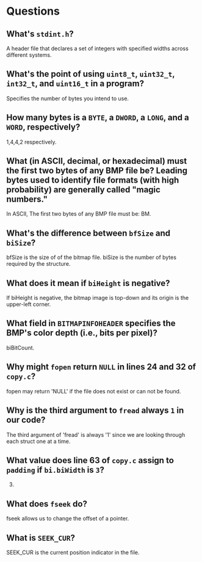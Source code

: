 # Questions

## What's `stdint.h`?

A header file that declares a set of integers with specified widths across different systems.

## What's the point of using `uint8_t`, `uint32_t`, `int32_t`, and `uint16_t` in a program?

Specifies the number of bytes you intend to use.

## How many bytes is a `BYTE`, a `DWORD`, a `LONG`, and a `WORD`, respectively?

1,4,4,2 respectively.

## What (in ASCII, decimal, or hexadecimal) must the first two bytes of any BMP file be? Leading bytes used to identify file formats (with high probability) are generally called "magic numbers."

In ASCII, The first two bytes of any BMP file must be: BM.

## What's the difference between `bfSize` and `biSize`?

bfSize is the size of of the bitmap file.
biSize is the number of bytes required by the structure.

## What does it mean if `biHeight` is negative?

If biHeight is negative, the bitmap image is top-down and its origin is the upper-left corner.

## What field in `BITMAPINFOHEADER` specifies the BMP's color depth (i.e., bits per pixel)?

biBitCount.

## Why might `fopen` return `NULL` in lines 24 and 32 of `copy.c`?

fopen may return 'NULL' if the file does not exist or can not be found.

## Why is the third argument to `fread` always `1` in our code?

The third argument of 'fread' is always '1' since we are looking through each struct one at a time.

## What value does line 63 of `copy.c` assign to `padding` if `bi.biWidth` is `3`?

3.

## What does `fseek` do?

fseek allows us to change the offset of a pointer.

## What is `SEEK_CUR`?

SEEK_CUR is the current position indicator in the file.
